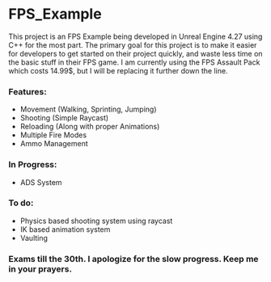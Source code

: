 # FPS_Example

This project is an FPS Example being developed in Unreal Engine 4.27 using C++ for the most part. The primary goal for this project is to make it easier for developers to get started on their project quickly, and waste less time on the basic stuff in their FPS game.
I am currently using the FPS Assault Pack which costs 14.99$, but I will be replacing it further down the line.

### Features:
 - Movement (Walking, Sprinting, Jumping)
 - Shooting (Simple Raycast)
 - Reloading (Along with proper Animations)
 - Multiple Fire Modes
 - Ammo Management

 ### In Progress:
 - ADS System

### To do:
 - Physics based shooting system using raycast
 - IK based animation system
 - Vaulting

 ### Exams till the 30th. I apologize for the slow progress. Keep me in your prayers.
